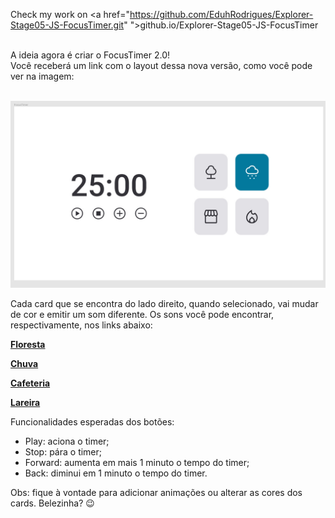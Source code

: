 Check my work on <a href="https://github.com/EduhRodrigues/Explorer-Stage05-JS-FocusTimer.git"
">github.io/Explorer-Stage05-JS-FocusTimer</a> <br> <br>

A ideia agora é criar o FocusTimer 2.0! <br>
Você receberá um link com o layout dessa nova versão, como você pode ver na imagem: <br> <br>

<img src="images/indexFocusTimer.jpg"> <br>

Cada card que se encontra do lado direito, quando selecionado, vai mudar de cor e emitir um som diferente. Os sons você pode encontrar, respectivamente, nos links abaixo:

[**Floresta**](https://drive.google.com/file/d/1CRHkV72WUMdcqec5GT_KdsqFz0z3VAOA/view)

[**Chuva**](https://drive.google.com/file/d/1Ip8xBqAUJ-bty51Wz8JBtX_bWXCgA0P2/view)

[**Cafeteria**](https://drive.google.com/file/d/1OxLKpCwg2wrxXFNUHgZxJ51QEt0ac5RA/view)

[**Lareira**](https://drive.google.com/file/d/1MakaBPxJvTa_whaSM3kEbRcxiVd1GRCB/view)

Funcionalidades esperadas dos botões:

- Play: aciona o timer;
- Stop: pára o timer;
- Forward: aumenta em mais 1 minuto o tempo do timer;
- Back: diminui em 1 minuto o tempo do timer.

Obs: fique à vontade para adicionar animações ou alterar as cores dos cards. Belezinha? 😉
